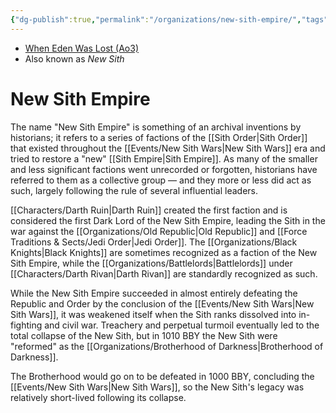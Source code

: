 ```yaml
---
{"dg-publish":true,"permalink":"/organizations/new-sith-empire/","tags":["faction"],"noteIcon":"saber1"}
---
```


- [When Eden Was Lost (Ao3)](https://archiveofourown.org/works/19334440)
- Also known as *New Sith*
# New Sith Empire
The name "New Sith Empire" is something of an archival inventions by historians; it refers to a series of factions of the [[Sith Order\|Sith Order]] that existed throughout the [[Events/New Sith Wars\|New Sith Wars]] era and tried to restore a "new" [[Sith Empire\|Sith Empire]]. As many of the smaller and less significant factions went unrecorded or forgotten, historians have referred to them as a collective group — and they more or less did act as such, largely following the rule of several influential leaders.

[[Characters/Darth Ruin\|Darth Ruin]] created the first faction and is considered the first Dark Lord of the New Sith Empire, leading the Sith in the war against the [[Organizations/Old Republic\|Old Republic]] and [[Force Traditions & Sects/Jedi Order\|Jedi Order]]. The [[Organizations/Black Knights\|Black Knights]] are sometimes recognized as a faction of the New Sith Empire, while the [[Organizations/Battlelords\|Battlelords]] under [[Characters/Darth Rivan\|Darth Rivan]] are standardly recognized as such. 

While the New Sith Empire succeeded in almost entirely defeating the Republic and Order by the conclusion of the [[Events/New Sith Wars\|New Sith Wars]], it was weakened itself when the Sith ranks dissolved into in-fighting and civil war. Treachery and perpetual turmoil eventually led to the total collapse of the New Sith, but in 1010 BBY the New Sith were "reformed" as the [[Organizations/Brotherhood of Darkness\|Brotherhood of Darkness]]. 

The Brotherhood would go on to be defeated in 1000 BBY, concluding the [[Events/New Sith Wars\|New Sith Wars]], so the New Sith's legacy was relatively short-lived following its collapse. 